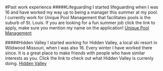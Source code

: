 #Past work experience
#####Lifeguarding
I started lifeguarding when I was 16 and have worked my way up to being a manager this summer at my pool.
I currently work for Unique Pool Management that facilitates pools is the suburb of St. Louis.
If you are looking for a fun summer job click the link to apply, make sure you mention my name on the application!
[Unique Pool Management](https://uniquepoolmanagement.com/)

#####Hidden Valley
I started working for Hidden Valley, a local ski resort in Wildwood Missouri, when I was also 16. Every winter I have worked there since.
It is a great place to make friends with people who have similar interests as you. Click the link to check out what Hidden Valley is currenly doing.
[Hidden Valley](https://www.hiddenvalleyski.com/)
